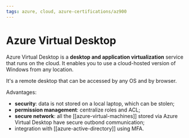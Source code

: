 ```yaml
---
tags: azure, cloud, azure-certifications/az900
---
```


# Azure Virtual Desktop
  
Azure Virtual Desktop is a **desktop and application virtualization** service that runs on the cloud. It enables you to use a cloud-hosted version of Windows from any location.

It's a remote desktop that can be accessed by any OS and by browser.

Advantages:

- **security**: data is not stored on a local laptop, which can be stolen;
- **permission management**: centralize roles and ACL;
- **secure network**: all the [[azure-virtual-machines]] stored via Azure Virtual Desktop have secure outbond communication;
- integration with [[azure-active-directory]] using MFA.


